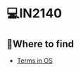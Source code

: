 # 💻IN2140

## 🤔Where to find 
- [Terms in OS](https://github.com/lananht/IN2140/blob/main/Terms/OS.md)

